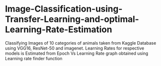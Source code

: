 # Image-Classification-using-Transfer-Learning-and-optimal-Learning-Rate-Estimation
Classifying Images of 10 categories of animals taken from Kaggle Database using VGG16, ResNet-50 and imagenet. Learning Rates for respective models is Estimated from Epoch Vs Learning Rate graph obtained using Learning rate finder function
